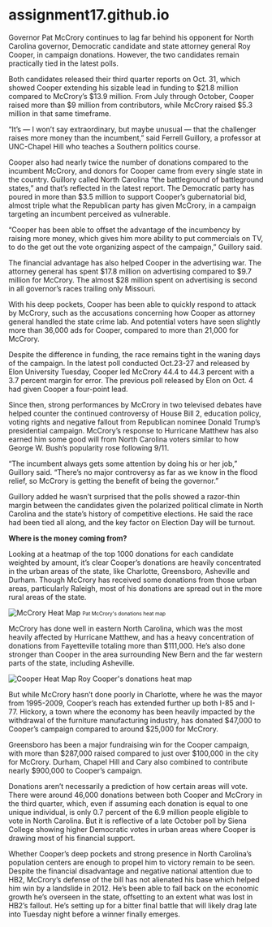 <html>
<body>

# assignment17.github.io

Governor Pat McCrory continues to lag far behind his opponent for North Carolina governor, Democratic candidate and state attorney general Roy Cooper, in campaign donations.  However, the two candidates remain practically tied in the latest polls.  

Both candidates released their third quarter reports on Oct. 31, which showed Cooper extending his sizable lead in funding to $21.8 million compared to McCrory’s $13.9 million.  From July through October, Cooper raised more than $9 million from contributors, while McCrory raised $5.3 million in that same timeframe.  

“It’s — I won’t say extraordinary, but maybe unusual — that the challenger raises more money than the incumbent,” said Ferrell Guillory, a professor at UNC-Chapel Hill who teaches a Southern politics course.  

Cooper also had nearly twice the number of donations compared to the incumbent McCrory, and donors for Cooper came from every single state in the country.  Guillory called North Carolina “the battleground of battleground states,” and that’s reflected in the latest report.  The Democratic party has poured in more than $3.5 million to support Cooper’s gubernatorial bid, almost triple what the Republican party has given McCrory, in a campaign targeting an incumbent perceived as vulnerable.  

“Cooper has been able to offset the advantage of the incumbency by raising more money, which gives him more ability to put commercials on TV, to do the get out the vote organizing aspect of the campaign,” Guillory said.  

The financial advantage has also helped Cooper in the advertising war.  The attorney general has spent $17.8 million on advertising compared to $9.7 million for McCrory.  The almost $28 million spent on advertising is second in all governor’s races trailing only Missouri. 

With his deep pockets, Cooper has been able to quickly respond to attack by McCrory, such as the accusations concerning how Cooper as attorney general handled the state crime lab.  And potential voters have seen slightly more than 36,000 ads for Cooper, compared to more than 21,000 for McCrory.  

Despite the difference in funding, the race remains tight in the waning days of the campaign.  In the latest poll conducted Oct.23-27 and released by Elon University Tuesday, Cooper led McCrory 44.4 to 44.3 percent with a 3.7 percent margin for error.  The previous poll released by Elon on Oct. 4 had given Cooper a four-point lead.  

Since then, strong performances by McCrory in two televised debates have helped counter the continued controversy of House Bill 2, education policy, voting rights and negative fallout from Republican nominee Donald Trump’s presidential campaign.  McCrory’s response to Hurricane Matthew has also earned him some good will from North Carolina voters similar to how George W. Bush’s popularity rose following 9/11.  

“The incumbent always gets some attention by doing his or her job,” Guillory said. “There’s no major controversy as far as we know in the flood relief, so McCrory is getting the benefit of being the governor.”  

Guillory added he wasn’t surprised that the polls showed a razor-thin margin between the candidates given the polarized political climate in North Carolina and the state’s history of competitive elections.  He said the race had been tied all along, and the key factor on Election Day will be turnout.  

<b>Where is the money coming from?</b>  

Looking at a heatmap of the top 1000 donations for each candidate weighted by amount, it’s clear Cooper’s donations are heavily concentrated in the urban areas of the state, like Charlotte, Greensboro, Asheville and Durham.  Though McCrory has received some donations from those urban areas, particularly Raleigh, most of his donations are spread out in the more rural areas of the state.  

<img src="https://cloud.githubusercontent.com/assets/23082391/20061595/73314240-a4ce-11e6-9514-dad74cc027b5.png" alt="McCrory Heat Map" >
<font size="1"> Pat McCrory's donations heat map </font>

McCrory has done well in eastern North Carolina, which was the most heavily affected by Hurricane Matthew, and has a heavy concentration of donations from Fayetteville totaling more than $111,000.  He’s also done stronger than Cooper in the area surrounding New Bern and the far western parts of the state, including Asheville.

<img src="https://cloud.githubusercontent.com/assets/23082391/20061604/78ab1f84-a4ce-11e6-8e40-1c90a427d810.png" alt="Cooper Heat Map">
Roy Cooper's donations heat map

But while McCrory hasn’t done poorly in Charlotte, where he was the mayor from 1995-2009, Cooper’s reach has extended further up both I-85 and I-77.  Hickory, a town where the economy has been heavily impacted by the withdrawal of the furniture manufacturing industry, has donated $47,000 to Cooper’s campaign compared to around $25,000 for McCrory.  

Greensboro has been a major fundraising win for the Cooper campaign, with more than $287,000 raised compared to just over $100,000 in the city for McCrory.  Durham, Chapel Hill and Cary also combined to contribute nearly $900,000 to Cooper’s campaign.  

Donations aren’t necessarily a prediction of how certain areas will vote.  There were around 46,000 donations between both Cooper and McCrory in the third quarter, which, even if assuming each donation is equal to one unique individual, is only 0.7 percent of the 6.9 million people eligible to vote in North Carolina.  But it is reflective of a late October poll by Siena College showing higher Democratic votes in urban areas where Cooper is drawing most of his financial support.  

Whether Cooper’s deep pockets and strong presence in North Carolina’s population centers are enough to propel him to victory remain to be seen.  Despite the financial disadvantage and negative national attention due to HB2, McCrory’s defense of the bill has not alienated his base which helped him win by a landslide in 2012.  He’s been able to fall back on the economic growth he’s overseen in the state, offsetting to an extent what was lost in HB2’s fallout.  He’s setting up for a bitter final battle that will likely drag late into Tuesday night before a winner finally emerges.  

</body>
</html>
